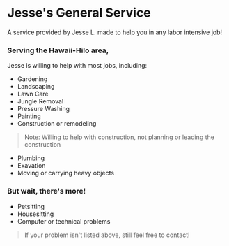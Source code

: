 # Jesse's General Service
A service provided by Jesse L. made to help you in any labor intensive job!

### Serving the Hawaii-Hilo area,
 Jesse is willing to help with most jobs, including:
 - Gardening
 - Landscaping
 - Lawn Care
 - Jungle Removal
 - Pressure Washing
 - Painting
 - Construction or remodeling
  >Note: Willing to help with construction,
  >not planning or leading the construction
 - Plumbing
 - Exavation
 - Moving or carrying heavy objects

### But wait, there's more!
 - Petsitting
 - Housesitting
 - Computer or technical problems

>If your problem isn't listed above, still feel free to contact!



